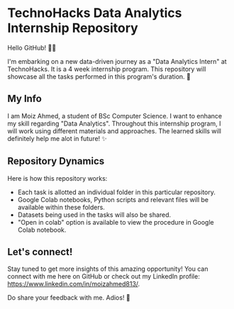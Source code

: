 # TechnoHacks Data Analytics Internship Repository

Hello GitHub! 👋🏼

I'm embarking on a new data-driven journey as a "Data Analytics Intern" at TechnoHacks. It is a 4 week internship program. This repository will showcase all the tasks performed in this program's duration. 🚀

## My Info

I am Moiz Ahmed, a student of BSc Computer Science. I want to enhance my skill regarding "Data Analytics". Throughout this internship program, I will work using different materials and approaches. The learned skills will definitely help me alot in future! ✨

## Repository Dynamics

Here is how this repository works:
- Each task is allotted an individual folder in this particular repository.
- Google Colab notebooks, Python scripts and relevant files will be available within these folders.
- Datasets being used in the tasks will also be shared.
- "Open in colab" option is available to view the procedure in Google Colab notebook.

## Let's connect!

Stay tuned to get more insights of this amazing opportunity! You can connect with me here on GitHub or check out my LinkedIn profile: https://www.linkedin.com/in/moizahmed813/.

Do share your feedback with me. 
Adios! 💫
